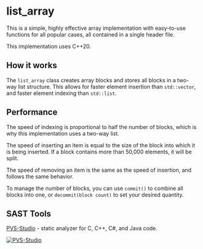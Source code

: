 # list_array

This is a simple, highly effective array implementation with easy-to-use functions for all popular cases, all contained in a single header file.

This implementation uses C++20.

## How it works

The `list_array` class creates array blocks and stores all blocks in a two-way list structure. This allows for faster element insertion than `std::vector`, and faster element indexing than `std::list`.

## Performance
The speed of indexing is proportional to half the number of blocks, which is why this implementation uses a two-way list.

The speed of inserting an item is equal to the size of the block into which it is being inserted. If a block contains more than 50,000 elements, it will be split.

The speed of removing an item is the same as the speed of insertion, and follows the same behavior.

To manage the number of blocks, you can use `commit()` to combine all blocks into one, or `decommit(block count)` to set your desired quantity.

## SAST Tools
[PVS-Studio](https://pvs-studio.com/pvs-studio/?utm_source=website&utm_medium=github&utm_campaign=open_source) - static analyzer for C, C++, C#, and Java code.

[![PVS-Studio](https://cdn.pvs-studio.com/static/favicon.ico)](https://pvs-studio.com/pvs-studio/?utm_source=website&utm_medium=github&utm_campaign=open_source)

